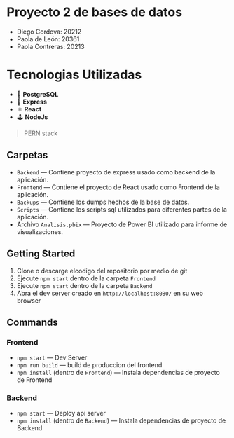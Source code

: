 # Proyecto 2 de bases de datos 
- Diego Cordova: 20212
- Paola de León: 20361
- Paola Contreras: 20213

# Tecnologias Utilizadas
- 🐘 **PostgreSQL**
- 📡 **Express**
- ⚛ **React**
- 🕹 **NodeJs**
> PERN stack

## Carpetas
- `Backend` — Contiene proyecto de express usado como backend de la aplicación.
- `Frontend` — Contiene el proyecto de React usado como Frontend de la aplicación.
- `Backups` — Contiene los dumps hechos de la base de datos.
- `Scripts` — Contiene los scripts sql utilizados para diferentes partes de la aplicación.
- Archivo `Analisis.pbix` — Proyecto de Power BI utilizado para informe de visualizaciones.

## Getting Started
1. Clone o descarge elcodigo del repositorio por medio de git
2. Ejecute `npm start` dentro de la carpeta `Frontend`
3. Ejecute `npm start` dentro de la carpeta `Backend`
4. Abra el dev server creado en `http://localhost:8080/` en su web browser

## Commands

### Frontend 
- `npm start` — Dev Server 
- `npm run build` — build de produccion del frontend
- `npm install` (dentro de `Frontend`) — Instala dependencias de proyecto de Frontend

### Backend
- `npm start` — Deploy api server
- `npm install` (dentro de `Backend`) — Instala dependencias de proyecto de Backend
